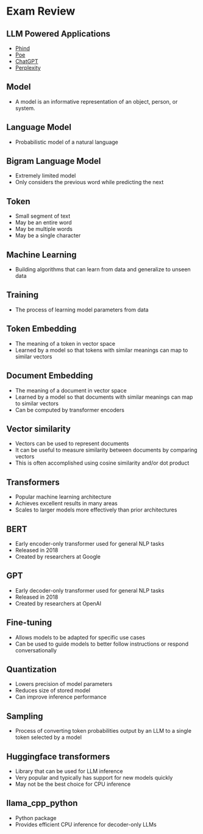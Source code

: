Exam Review
===========

LLM Powered Applications
------------------------

- [Phind](https://www.phind.com)
- [Poe](https://poe.com)
- [ChatGPT](https://chat.openai.com/)
- [Perplexity](https://www.perplexity.ai/)

Model
-----

- A model is an informative representation of an object, person, or system.

Language Model
--------------

- Probabilistic model of a natural language

Bigram Language Model
---------------------

- Extremely limited model
- Only considers the previous word while predicting the next

Token
-----

- Small segment of text
- May be an entire word
- May be multiple words
- May be a single character

Machine Learning
----------------

- Building algorithms that can learn from data and generalize to unseen data

Training
--------

- The process of learning model parameters from data

Token Embedding
---------------

- The meaning of a token in vector space
- Learned by a model so that tokens with similar meanings can map to similar vectors

Document Embedding
------------------

- The meaning of a document in vector space
- Learned by a model so that documents with similar meanings can map to similar vectors
- Can be computed by transformer encoders

Vector similarity
-----------------

- Vectors can be used to represent documents
- It can be useful to measure similarity between documents by comparing vectors
- This is often accomplished using cosine similarity and/or dot product

Transformers
------------

- Popular machine learning architecture
- Achieves excellent results in many areas
- Scales to larger models more effectively than prior architectures

BERT
----

- Early encoder-only transformer used for general NLP tasks
- Released in 2018
- Created by researchers at Google

GPT
---

- Early decoder-only transformer used for general NLP tasks
- Released in 2018
- Created by researchers at OpenAI

Fine-tuning
-----------

- Allows models to be adapted for specific use cases
- Can be used to guide models to better follow instructions or respond conversationally

Quantization
------------

- Lowers precision of model parameters
- Reduces size of stored model
- Can improve inference performance

Sampling
--------

- Process of converting token probabilities output by an LLM to a single token selected by a model

Huggingface transformers
------------------------

- Library that can be used for LLM inference
- Very popular and typically has support for new models quickly
- May not be the best choice for CPU inference

llama_cpp_python
----------------

- Python package
- Provides efficient CPU inference for decoder-only LLMs
